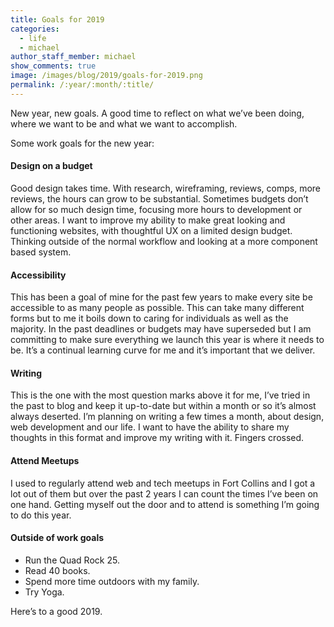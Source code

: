 ```yaml
---
title: Goals for 2019
categories:
  - life
  - michael
author_staff_member: michael
show_comments: true
image: /images/blog/2019/goals-for-2019.png
permalink: /:year/:month/:title/
---
```


New year, new goals. A good time to reflect on what we’ve been doing, where we want to be and what we want to accomplish.

Some work goals for the new year:

#### Design on a budget

Good design takes time. With research, wireframing, reviews, comps, more reviews, the hours can grow to be substantial. Sometimes budgets don’t allow for so much design time, focusing more hours to development or other areas. I want to improve my ability to make great looking and functioning websites, with thoughtful UX on a limited design budget. Thinking outside of the normal workflow and looking at a more component based system.

#### Accessibility

This has been a goal of mine for the past few years to make every site be accessible to as many people as possible. This can take many different forms but to me it boils down to caring for individuals as well as the majority. In the past deadlines or budgets may have superseded but I am committing to make sure everything we launch this year is where it needs to be. It’s a continual learning curve for me and it’s important that we deliver.

#### Writing

This is the one with the most question marks above it for me, I’ve tried in the past to blog and keep it up-to-date but within a month or so it’s almost always deserted. I’m planning on writing a few times a month, about design, web development and our life. I want to have the ability to share my thoughts in this format and improve my writing with it. Fingers crossed.

#### Attend Meetups

I used to regularly attend web and tech meetups in Fort Collins and I got a lot out of them but over the past 2 years I can count the times I’ve been on one hand. Getting myself out the door and to attend is something I’m going to do this year.

#### Outside of work goals

* Run the Quad Rock 25.
* Read 40 books.
* Spend more time outdoors with my family.
* Try Yoga.

Here’s to a good 2019.